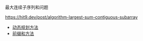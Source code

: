 最大连续子序列和问题

https://hit9.dev/post/algorithm-largest-sum-contiguous-subarray

- [动态规划方法](main_dp.c)
- [前缀和方法](main_prefix_sum.c)

